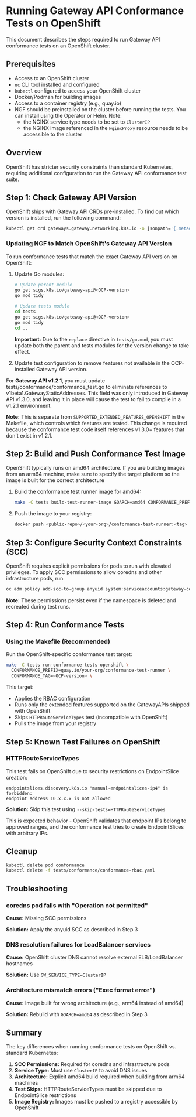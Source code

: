 # Running Gateway API Conformance Tests on OpenShift

This document describes the steps required to run Gateway API conformance tests on an OpenShift cluster.

## Prerequisites

- Access to an OpenShift cluster
- `oc` CLI tool installed and configured
- `kubectl` configured to access your OpenShift cluster
- Docker/Podman for building images
- Access to a container registry (e.g., quay.io)
- NGF should be preinstalled on the cluster before running the tests. You can install using the Operator or Helm. Note:
  - the NGINX service type needs to be set to `ClusterIP`
  - the NGINX image referenced in the `NginxProxy` resource needs to be accessible to the cluster

## Overview

OpenShift has stricter security constraints than standard Kubernetes, requiring additional configuration to run the Gateway API conformance test suite.

## Step 1: Check Gateway API Version

OpenShift ships with Gateway API CRDs pre-installed. To find out which version is installed, run the following command:

```bash
kubectl get crd gateways.gateway.networking.k8s.io -o jsonpath='{.metadata.annotations.gateway\.networking\.k8s\.io/bundle-version}'
```

### Updating NGF to Match OpenShift's Gateway API Version

To run conformance tests that match the exact Gateway API version on OpenShift:

1. Update Go modules:

   ```bash
   # Update parent module
   go get sigs.k8s.io/gateway-api@<OCP-version>
   go mod tidy

   # Update tests module
   cd tests
   go get sigs.k8s.io/gateway-api@<OCP-version>
   go mod tidy
   cd ..
   ```

   **Important:** Due to the `replace` directive in `tests/go.mod`, you must update both the parent and tests modules for the version change to take effect.

2. Update test configuration to remove features not available in the OCP-installed Gateway API version.

For **Gateway API v1.2.1**, you must update tests/conformance/conformance_test.go to eliminate references to v1beta1.GatewayStaticAddresses. This field was only introduced in Gateway API v1.3.0, and leaving it in place will cause the test to fail to compile in a v1.2.1 environment.

   **Note:** This is separate from `SUPPORTED_EXTENDED_FEATURES_OPENSHIFT` in the Makefile, which controls which features are tested. This change is required because the conformance test code itself references v1.3.0+ features that don't exist in v1.2.1.

## Step 2: Build and Push Conformance Test Image

OpenShift typically runs on amd64 architecture. If you are building images from an arm64 machine, make sure to specify the target platform so the image is built for the correct architecture

1. Build the conformance test runner image for amd64:

   ```bash
   make -C tests build-test-runner-image GOARCH=amd64 CONFORMANCE_PREFIX=<public-repo>/<your-org>/conformance-test-runner CONFORMANCE_TAG=<tag>
   ```

2. Push the image to your registry:

   ```bash
   docker push <public-repo>/<your-org>/conformance-test-runner:<tag>
   ```

## Step 3: Configure Security Context Constraints (SCC)

OpenShift requires explicit permissions for pods to run with elevated privileges. To apply SCC permissions to allow coredns and other infrastructure pods, run:

   ```bash
   oc adm policy add-scc-to-group anyuid system:serviceaccounts:gateway-conformance-infra
   ```

   **Note:** These permissions persist even if the namespace is deleted and recreated during test runs.

## Step 4: Run Conformance Tests

### Using the Makefile (Recommended)

Run the OpenShift-specific conformance test target:

```bash
make -C tests run-conformance-tests-openshift \
  CONFORMANCE_PREFIX=quay.io/your-org/conformance-test-runner \
  CONFORMANCE_TAG=<OCP-version> \
```

This target:

- Applies the RBAC configuration
- Runs only the extended features supported on the GatewayAPIs shipped with OpenShift
- Skips `HTTPRouteServiceTypes` test (incompatible with OpenShift)
- Pulls the image from your registry

## Step 5: Known Test Failures on OpenShift

### HTTPRouteServiceTypes

This test fails on OpenShift due to security restrictions on EndpointSlice creation:

```text
endpointslices.discovery.k8s.io "manual-endpointslices-ip4" is forbidden:
endpoint address 10.x.x.x is not allowed
```

**Solution:** Skip this test using `--skip-tests=HTTPRouteServiceTypes`

This is expected behavior - OpenShift validates that endpoint IPs belong to approved ranges, and the conformance test tries to create EndpointSlices with arbitrary IPs.

## Cleanup

```bash
kubectl delete pod conformance
kubectl delete -f tests/conformance/conformance-rbac.yaml
```

## Troubleshooting

### coredns pod fails with "Operation not permitted"

**Cause:** Missing SCC permissions

**Solution:** Apply the anyuid SCC as described in Step 3

### DNS resolution failures for LoadBalancer services

**Cause:** OpenShift cluster DNS cannot resolve external ELB/LoadBalancer hostnames

**Solution:** Use `GW_SERVICE_TYPE=ClusterIP`

### Architecture mismatch errors ("Exec format error")

**Cause:** Image built for wrong architecture (e.g., arm64 instead of amd64)

**Solution:** Rebuild with `GOARCH=amd64` as described in Step 3

## Summary

The key differences when running conformance tests on OpenShift vs. standard Kubernetes:

1. **SCC Permissions:** Required for coredns and infrastructure pods
2. **Service Type:** Must use `ClusterIP` to avoid DNS issues
3. **Architecture:** Explicit amd64 build required when building from arm64 machines
4. **Test Skips:** HTTPRouteServiceTypes must be skipped due to EndpointSlice restrictions
5. **Image Registry:** Images must be pushed to a registry accessible by OpenShift
